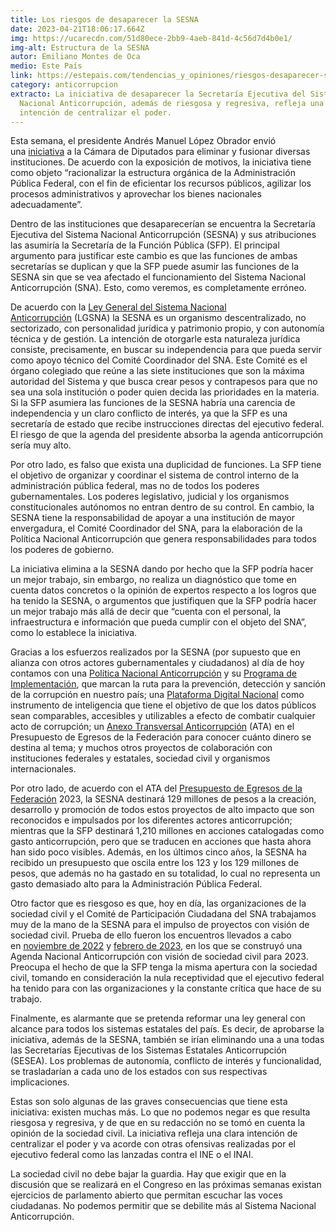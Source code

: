```yaml
---
title: Los riesgos de desaparecer la SESNA
date: 2023-04-21T18:06:17.664Z
img: https://ucarecdn.com/51d80ece-2bb9-4aeb-841d-4c56d7d4b0e1/
img-alt: Estructura de la SESNA
autor: Emiliano Montes de Oca
medio: Este País
link: https://estepais.com/tendencias_y_opiniones/riesgos-desaparecer-sesna/
category: anticorrupcion
extracto: La iniciativa de desaparecer la Secretaría Ejecutiva del Sistema
  Nacional Anticorrupción, además de riesgosa y regresiva, refleja una clara
  intención de centralizar el poder.
---
```

E﻿sta semana, el presidente Andrés Manuel López Obrador envió una [iniciativa](http://gaceta.diputados.gob.mx/PDF/65/2023/abr/20230418-II.pdf) a la Cámara de Diputados para eliminar y fusionar diversas instituciones. De acuerdo con la exposición de motivos, la iniciativa tiene como objeto “racionalizar la estructura orgánica de la Administración Pública Federal, con el fin de eficientar los recursos públicos, agilizar los procesos administrativos y aprovechar los bienes nacionales adecuadamente”.

Dentro de las instituciones que desaparecerían se encuentra la Secretaría Ejecutiva del Sistema Nacional Anticorrupción (SESNA) y sus atribuciones las asumiría la Secretaría de la Función Pública (SFP). El principal argumento para justificar este cambio es que las funciones de ambas secretarías se duplican y que la SFP puede asumir las funciones de la SESNA sin que se vea afectado el funcionamiento del Sistema Nacional Anticorrupción (SNA). Esto, como veremos, es completamente erróneo.

De acuerdo con la [Ley General del Sistema Nacional Anticorrupción](https://www.diputados.gob.mx/LeyesBiblio/pdf/LGSNA_200521.pdf) (LGSNA) la SESNA es un organismo descentralizado, no sectorizado, con personalidad jurídica y patrimonio propio, y con autonomía técnica y de gestión. La intención de otorgarle esta naturaleza jurídica consiste, precisamente, en buscar su independencia para que pueda servir como apoyo técnico del Comité Coordinador del SNA. Este Comité es el órgano colegiado que reúne a las siete instituciones que son la máxima autoridad del Sistema y que busca crear pesos y contrapesos para que no sea una sola institución o poder quien decida las prioridades en la materia. Si la SFP asumiera las funciones de la SESNA habría una carencia de independencia y un claro conflicto de interés, ya que la SFP es una secretaría de estado que recibe instrucciones directas del ejecutivo federal. El riesgo de que la agenda del presidente absorba la agenda anticorrupción sería muy alto.

Por otro lado, es falso que exista una duplicidad de funciones. La SFP tiene el objetivo de organizar y coordinar el sistema de control interno de la administración pública federal, mas no de todos los poderes gubernamentales. Los poderes legislativo, judicial y los organismos constitucionales autónomos no entran dentro de su control. En cambio, la SESNA tiene la responsabilidad de apoyar a una institución de mayor envergadura, el Comité Coordinador del SNA, para la elaboración de la Política Nacional Anticorrupción que genera responsabilidades para todos los poderes de gobierno.

La iniciativa elimina a la SESNA dando por hecho que la SFP podría hacer un mejor trabajo, sin embargo, no realiza un diagnóstico que tome en cuenta datos concretos o la opinión de expertos respecto a los logros que ha tenido la SESNA, o argumentos que justifiquen que la SFP podría hacer un mejor trabajo más allá de decir que “cuenta con el personal, la infraestructura e información que pueda cumplir con el objeto del SNA”, como lo establece la iniciativa.

Gracias a los esfuerzos realizados por la SESNA (por supuesto que en alianza con otros actores gubernamentales y ciudadanos) al día de hoy contamos con una [Política Nacional Anticorrupción](https://www.sesna.gob.mx/politica-nacional-anticorrupcion/) y su [Programa de Implementación](https://www.sesna.gob.mx/programa-implemetancion-pna/), que marcan la ruta para la prevención, detección y sanción de la corrupción en nuestro país; una [Plataforma Digital Nacional](https://www.plataformadigitalnacional.org/) como instrumento de inteligencia que tiene el objetivo de que los datos públicos sean comparables, accesibles y utilizables a efecto de combatir cualquier acto de corrupción; un [Anexo Transversal Anticorrupción](https://www.sesna.gob.mx/2023/03/03/anexo-transversal-anticorrupcion-ejercicio-fiscal-2021/) (ATA) en el Presupuesto de Egresos de la Federación para conocer cuánto dinero se destina al tema; y muchos otros proyectos de colaboración con instituciones federales y estatales, sociedad civil y organismos internacionales.

Por otro lado, de acuerdo con el ATA del [Presupuesto de Egresos de la Federación](https://www.diputados.gob.mx/LeyesBiblio/pdf/PEF_2023.pdf) 2023, la SESNA destinará 129 millones de pesos a la creación, desarrollo y promoción de todos estos proyectos de alto impacto que son reconocidos e impulsados por los diferentes actores anticorrupción; mientras que la SFP destinará 1,210 millones en acciones catalogadas como gasto anticorrupción, pero que se traducen en acciones que hasta ahora han sido poco visibles. Además, en los últimos cinco años, la SESNA ha recibido un presupuesto que oscila entre los 123 y los 129 millones de pesos, que además no ha gastado en su totalidad, lo cual no representa un gasto demasiado alto para la Administración Pública Federal.

Otro factor que es riesgoso es que, hoy en día, las organizaciones de la sociedad civil y el Comité de Participación Ciudadana del SNA trabajamos muy de la mano de la SESNA para el impulso de proyectos con visión de sociedad civil. Prueba de ello fueron los encuentros llevados a cabo en [noviembre de 2022](https://www.ethos.org.mx/anticorrupcion/eventos/la_lucha_anticorrupcion_es_mas_efectiva_cuando_unimos_esfuerzos_liliana_alvarado) y [febrero de 2023](https://www.ethos.org.mx/anticorrupcion/eventos/la_agenda_anticorrupcion_con_vision_de_sociedad_civil_es_imparable), en los que se construyó una Agenda Nacional Anticorrupción con visión de sociedad civil para 2023. Preocupa el hecho de que la SFP tenga la misma apertura con la sociedad civil, tomando en consideración la nula receptividad que el ejecutivo federal ha tenido para con las organizaciones y la constante crítica que hace de su trabajo.

Finalmente, es alarmante que se pretenda reformar una ley general con alcance para todos los sistemas estatales del país. Es decir, de aprobarse la iniciativa, además de la SESNA, también se irían eliminando una a una todas las Secretarías Ejecutivas de los Sistemas Estatales Anticorrupción (SESEA). Los problemas de autonomía, conflicto de interés y funcionalidad, se trasladarían a cada uno de los estados con sus respectivas implicaciones.

Estas son solo algunas de las graves consecuencias que tiene esta iniciativa: existen muchas más. Lo que no podemos negar es que resulta riesgosa y regresiva, y de que en su redacción no se tomó en cuenta la opinión de la sociedad civil. La iniciativa refleja una clara intención de centralizar el poder y va acorde con otras ofensivas realizadas por el ejecutivo federal como las lanzadas contra el INE o el INAI.

La sociedad civil no debe bajar la guardia. Hay que exigir que en la discusión que se realizará en el Congreso en las próximas semanas existan ejercicios de parlamento abierto que permitan escuchar las voces ciudadanas. No podemos permitir que se debilite más al Sistema Nacional Anticorrupción.